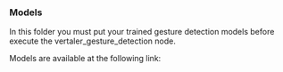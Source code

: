 ### Models

In this folder you must put your trained gesture detection models before execute the vertaler_gesture_detection node.

Models are available at the following link:

